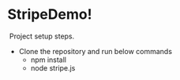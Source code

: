 # StripeDemo!
​
Project setup steps.

- Clone the repository and run below commands
	- npm install
	- node stripe.js